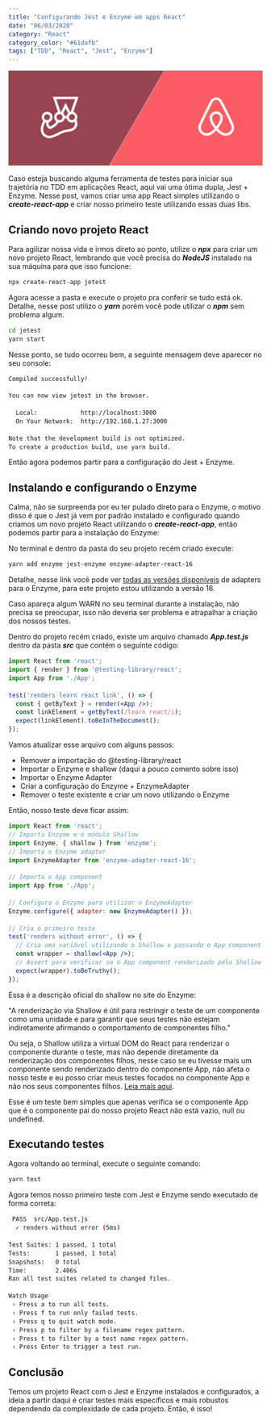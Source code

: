 ```yaml
---
title: "Configurando Jest e Enzyme em apps React"
date: "06/03/2020"
category: "React"
category_color: "#61dafb"
tags: ["TDD", "React", "Jest", "Enzyme"]
---
```


![React](./jestenzyme.png)

Caso esteja buscando alguma ferramenta de testes para iniciar sua trajetória no TDD em aplicações React, aqui vai uma ótima dupla, Jest + Enzyme. Nesse post, vamos criar uma app React simples utilizando o ***create-react-app*** e criar nosso primeiro teste utilizando essas duas libs.

## Criando novo projeto React

Para agilizar nossa vida e irmos direto ao ponto, utilize o ***npx*** para criar um novo projeto React, lembrando que você precisa do ***NodeJS*** instalado na sua máquina para que isso funcione:

```sh
npx create-react-app jetest
```

Agora acesse a pasta e execute o projeto pra conferir se tudo está ok. Detalhe, nesse post utilizo o ***yarn*** porém você pode utilizar o ***npm*** sem problema algum.

```sh
cd jetest
yarn start
```

Nesse ponto, se tudo ocorreu bem, a seguinte mensagem deve aparecer no seu console:

```sh
Compiled successfully!

You can now view jetest in the browser.

  Local:            http://localhost:3000
  On Your Network:  http://192.168.1.27:3000

Note that the development build is not optimized.
To create a production build, use yarn build.
```

Então agora podemos partir para a configuração do Jest + Enzyme.

## Instalando e configurando o Enzyme

Calma, não se surpreenda por eu ter pulado direto para o Enzyme, o motivo disso é que o Jest já vem por padrão instalado e configurado quando criamos um novo projeto React utilizando o ***create-react-app***, então podemos partir para a instalação do Enzyme:

No terminal e dentro da pasta do seu projeto recém criado execute:

```sh
yarn add enzyme jest-enzyme enzyme-adapter-react-16
```

Detalhe, nesse link você pode ver [todas as versões disponíveis](https://enzymejs.github.io/enzyme/) de adapters para o Enzyme, para este projeto estou utilizando a versão 16.

Caso apareça algum WARN no seu terminal durante a instalação, não precisa se preocupar, isso não deveria ser problema e atrapalhar a criação dos nossos testes.

Dentro do projeto recém criado, existe um arquivo chamado ***App.test.js*** dentro da pasta ***src*** que contém o seguinte código:


```jsx
import React from 'react';
import { render } from '@testing-library/react';
import App from './App';

test('renders learn react link', () => {
  const { getByText } = render(<App />);
  const linkElement = getByText(/learn react/i);
  expect(linkElement).toBeInTheDocument();
});
```

Vamos atualizar esse arquivo com alguns passos:

- Remover a importação do @testing-library/react
- Importar o Enzyme e shallow (daqui a pouco comento sobre isso)
- Importar o Enzyme Adapter
- Criar a configuração do Enzyme + EnzymeAdapter
- Remover o teste existente e criar um novo utilizando o Enzyme

Então, nosso teste deve ficar assim:

```jsx
import React from 'react';
// Importa Enzyme e o módulo Shallow
import Enzyme, { shallow } from 'enzyme';
// Importa o Enzyme adapter
import EnzymeAdapter from 'enzyme-adapter-react-16';

// Importa o App component
import App from './App';

// Configura o Enzyme para utilizar o EnzymeAdapter
Enzyme.configure({ adapter: new EnzymeAdapter() });

// Cria o primeiro teste
test('renders without error', () => {
  // Cria uma variável utilizando o Shallow e passando o App component como parâmetro
  const wrapper = shallow(<App />);
  // Assert para verificar se o App component renderizado pelo Shallow está vazio, nulo ou undefined
  expect(wrapper).toBeTruthy();
});
```

Essa é a descrição oficial do shallow no site do Enzyme:

"A renderização via Shallow é útil para restringir o teste de um componente como uma unidade e para garantir que seus testes não estejam indiretamente afirmando o comportamento de componentes filho."

Ou seja, o Shallow utiliza a virtual DOM do React para renderizar o componente durante o teste, mas não depende diretamente da renderização dos componentes filhos, nesse caso se eu tivesse mais um componente sendo renderizado dentro do componente App, não afeta o nosso teste e eu posso criar meus testes focados no componente App e não nos seus componentes filhos. [Leia mais aqui](https://enzymejs.github.io/enzyme/docs/api/shallow.html).

Esse é um teste bem simples que apenas verifica se o componente App que é o componente pai do nosso projeto React não está vazio, null ou undefined.

## Executando testes

Agora voltando ao terminal, execute o seguinte comando:

```sh
yarn test
```

Agora temos nosso primeiro teste com Jest e Enzyme sendo executado de forma correta:

```sh
 PASS  src/App.test.js
  ✓ renders without error (5ms)

Test Suites: 1 passed, 1 total
Tests:       1 passed, 1 total
Snapshots:   0 total
Time:        2.406s
Ran all test suites related to changed files.

Watch Usage
 › Press a to run all tests.
 › Press f to run only failed tests.
 › Press q to quit watch mode.
 › Press p to filter by a filename regex pattern.
 › Press t to filter by a test name regex pattern.
 › Press Enter to trigger a test run.
```

## Conclusão

Temos um projeto React com o Jest e Enzyme instalados e configurados, a ideia a partir daqui é criar testes mais específicos e mais robustos dependendo da complexidade de cada projeto. Então, é isso!